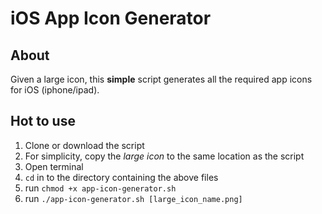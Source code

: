 # iOS App Icon Generator

## About
Given a large icon, this **simple** script generates all the required app icons for iOS (iphone/ipad).

## Hot to use
1. Clone or download the script
2. For simplicity, copy the *large icon* to the same location as the script
3. Open terminal
4. `cd` in to the directory containing the above files
5. run `chmod +x app-icon-generator.sh`
6. run `./app-icon-generator.sh [large_icon_name.png]`
